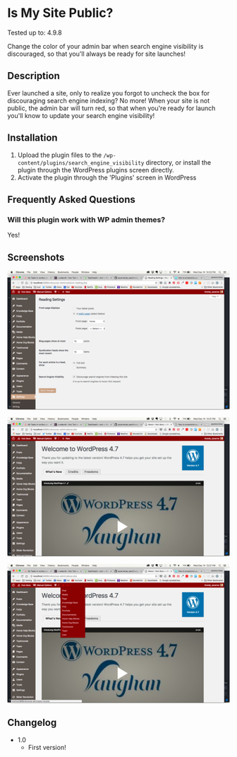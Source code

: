 # Is My Site Public?
Tested up to: 4.9.8

Change the color of your admin bar when search engine visibility is discouraged, so that you'll always be ready for site launches!

## Description

Ever launched a site, only to realize you forgot to uncheck the box for discouraging search engine indexing? No more! When your site is not public, the admin bar will turn red, so that when you're ready for launch you'll know to update your search engine visibility!

## Installation

1. Upload the plugin files to the `/wp-content/plugins/search_engine_visibility` directory, or install the plugin through the WordPress plugins screen directly.
2. Activate the plugin through the 'Plugins' screen in WordPress

## Frequently Asked Questions

### Will this plugin work with WP admin themes?

Yes!

## Screenshots

![Discourage search engines from imdexing](/assets/img/reading-settings.png)

![Admin bar](/assets/img/admin-bar_1.png)

![Admin bar open](/assets/img/admin-bar_2.png)

## Changelog

* 1.0
    * First version!
